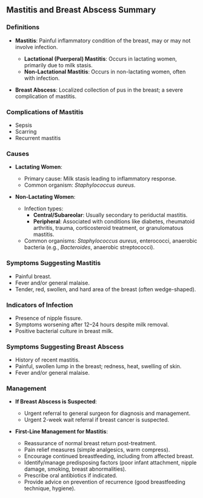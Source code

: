 ## Mastitis and Breast Abscess Summary

### Definitions
- **Mastitis**: Painful inflammatory condition of the breast, may or may not involve infection.
  - **Lactational (Puerperal) Mastitis**: Occurs in lactating women, primarily due to milk stasis.
  - **Non-Lactational Mastitis**: Occurs in non-lactating women, often with infection.

- **Breast Abscess**: Localized collection of pus in the breast; a severe complication of mastitis.

### Complications of Mastitis
- Sepsis
- Scarring
- Recurrent mastitis

### Causes
- **Lactating Women**: 
  - Primary cause: Milk stasis leading to inflammatory response.
  - Common organism: *Staphylococcus aureus*.

- **Non-Lactating Women**:
  - Infection types:
    - **Central/Subareolar**: Usually secondary to periductal mastitis.
    - **Peripheral**: Associated with conditions like diabetes, rheumatoid arthritis, trauma, corticosteroid treatment, or granulomatous mastitis.
  - Common organisms: *Staphylococcus aureus*, enterococci, anaerobic bacteria (e.g., *Bacteroides*, anaerobic streptococci).

### Symptoms Suggesting Mastitis
- Painful breast.
- Fever and/or general malaise.
- Tender, red, swollen, and hard area of the breast (often wedge-shaped).

### Indicators of Infection
- Presence of nipple fissure.
- Symptoms worsening after 12–24 hours despite milk removal.
- Positive bacterial culture in breast milk.

### Symptoms Suggesting Breast Abscess
- History of recent mastitis.
- Painful, swollen lump in the breast; redness, heat, swelling of skin.
- Fever and/or general malaise.

### Management
- **If Breast Abscess is Suspected**: 
  - Urgent referral to general surgeon for diagnosis and management.
  - Urgent 2-week wait referral if breast cancer is suspected.

- **First-Line Management for Mastitis**:
  - Reassurance of normal breast return post-treatment.
  - Pain relief measures (simple analgesics, warm compress).
  - Encourage continued breastfeeding, including from affected breast.
  - Identify/manage predisposing factors (poor infant attachment, nipple damage, smoking, breast abnormalities).
  - Prescribe oral antibiotics if indicated.
  - Provide advice on prevention of recurrence (good breastfeeding technique, hygiene).